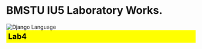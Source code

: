 # BMSTU IU5 Laboratory Works.
<div>
    <img src="https://img.shields.io/badge/language-Django-blue.svg" alt="Django Language">
</div>

<div style="background-color: yellow; color: black; font-weight: bold; font-size: 20px; padding: 5px;">Lab4</div>
